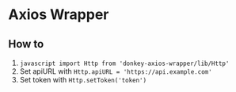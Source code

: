 # Axios Wrapper

## How to

1. ```javascript import Http from 'donkey-axios-wrapper/lib/Http'```
2. Set apiURL with `Http.apiURL = 'https://api.example.com'`
3. Set token with `Http.setToken('token')`

